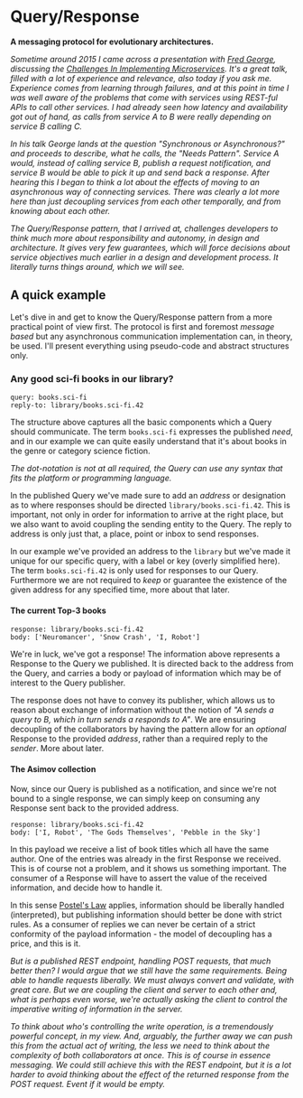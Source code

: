 Query/Response
==============

**A messaging protocol for evolutionary architectures.**

_Sometime around 2015 I came across a presentation with [Fred George][1010],
 discussing the [Challenges In Implementing Microservices][1020]. It's a great
 talk, filled with a lot of experience and relevance, also today if you ask me.
 Experience comes from learning through failures, and at this point in time I
 was well aware of the problems that come with services using REST-ful APIs to
 call other services. I had already seen how latency and availability got out
 of hand, as calls from service A to B were really depending on service B
 calling C._

_In his talk George lands at the question "Synchronous or Asynchronous?" and
 proceeds to describe, what he calls, the "Needs Pattern". Service A would,
 instead of calling service B, publish a request notification, and service B
 would be able to pick it up and send back a response. After hearing this I
 began to think a lot about the effects of moving to an asynchronous way of
 connecting services. There was clearly a lot more here than just decoupling
 services from each other temporally, and from knowing about each other._

_The Query/Response pattern, that I arrived at, challenges developers to think
 much more about responsibility and autonomy, in design and architecture. It
 gives very few guarantees, which will force decisions about service objectives
 much earlier in a design and development process. It literally turns things
 around, which we will see._

  [1010]: https://twitter.com/fgeorge52
  [1020]: https://youtu.be/yPf5MfOZPY0

A quick example
---------------

Let's dive in and get to know the Query/Response pattern from a more practical
point of view first. The protocol is first and foremost _message based_ but any
asynchronous communication implementation can, in theory, be used. I'll present
everything using pseudo-code and abstract structures only.

### Any good sci-fi books in our library?

    query: books.sci-fi
    reply-to: library/books.sci-fi.42

The structure above captures all the basic components which a Query should
communicate. The term `books.sci-fi` expresses the published _need_, and in our
example we can quite easily understand that it's about books in the genre or
category science fiction.

_The dot-notation is not at all required, the Query can use any syntax that
fits the platform or programming language._

In the published Query we've made sure to add an _address_ or designation as to
where responses should be directed `library/books.sci-fi.42`. This is
important, not only in order for information to arrive at the right place, but
we also want to avoid coupling the sending entity to the Query. The reply to
address is only just that, a place, point or inbox to send responses.

In our example we've provided an address to the `library` but we've made it
unique for our specific query, with a label or key (overly simplified here).
The term `books.sci-fi.42` is only used for responses to our Query.
Furthermore we are not required to _keep_ or guarantee the existence of the
given address for any specified time, more about that later.

#### The current Top-3 books

    response: library/books.sci-fi.42
    body: ['Neuromancer', 'Snow Crash', 'I, Robot']

We're in luck, we've got a response! The information above represents a
Response to the Query we published. It is directed back to the address from
the Query, and carries a body or payload of information which may be of
interest to the Query publisher.

The response does not have to convey its publisher, which allows us to reason
about exchange of information without the notion of _"A sends a query to B,
which in turn sends a responds to A"_. We are ensuring decoupling of the
collaborators by having the pattern allow for an _optional_ Response to the
provided _address_, rather than a required reply to the _sender_. More about
later.

#### The Asimov collection

Now, since our Query is published as a notification, and since we're not bound
to a single response, we can simply keep on consuming any Response sent back
to the provided address.

    response: library/books.sci-fi.42
    body: ['I, Robot', 'The Gods Themselves', 'Pebble in the Sky']

In this payload we receive a list of book titles which all have the same
author. One of the entries was already in the first Response we received.
This is of course not a problem, and it shows us something important. The
consumer of a Response will have to assert the value of the received
information, and decide how to handle it.

In this sense [Postel's Law][5010] applies, information should be liberally handled (interpreted), but publishing information should better be done with strict rules. As a consumer of replies we can never be certain of a strict
conformity of the payload information - the model of decoupling has a price,
and this is it.

_But is a published REST endpoint, handling POST requests, that much better
 then? I would argue that we still have the same requirements. Being able to
 handle requests liberally. We must always convert and validate, with great
 care. But we are coupling the client and server to each other and, what is
 perhaps even worse, we're actually asking the client to control the
 imperative writing of information in the server._

_To think about who's controlling the write operation, is a tremendously
 powerful concept, in my view. And, arguably, the further away we can push
 this from the actual act of writing, the less we need to think about the
 complexity of both collaborators at once. This is of course in essence
 messaging. We could still achieve this with the REST endpoint, but it is
 a lot harder to avoid thinking about the effect of the returned response
 from the POST request. Event if it would be empty._

  [5010]: https://en.wikipedia.org/wiki/Robustness_principle